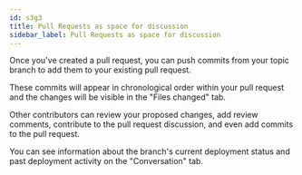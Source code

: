 ```yaml
---
id: s3g3
title: Pull Requests as space for discussion
sidebar_label: Pull Requests as space for discussion
---
```


Once you've created a pull request, you can push commits from your topic branch to add them to your existing pull request.

These commits will appear in chronological order within your pull request and the changes will be visible in the "Files changed" tab.

Other contributors can review your proposed changes, add review comments, contribute to the pull request discussion, and even add commits to the pull request.

You can see information about the branch's current deployment status and past deployment activity on the "Conversation" tab.


<!-- **For more information, see "Viewing deployment activity for a repository."** -->
